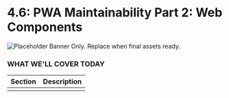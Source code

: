 # 4.6: PWA Maintainability Part 2: Web Components

![Placeholder Banner Only. Replace when final assets ready.](_media/day-06.png)

### WHAT WE'LL COVER TODAY

| Section | Description |
| ------- | ----------- |
| | |